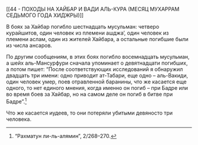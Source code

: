 [[44 - ПОХОДЫ НА ХАЙБАР И ВАДИ АЛЬ-КУРА (МЕСЯЦ МУХАРРАМ СЕДЬМОГО ГОДА ХИДЖРЫ)]]

В боях за Хайбар погибло шестнадцать мусульман: четверо курайшитов, один человек из племени ашджа‘, один человек из племени аслам, один из жителей Хайбара, а остальные погибшие были из числа ансаров.

По другим сообщениям, в этих боях погибло восемнадцать мусульман, а шейх аль-Мансурфури сначала упоминает о девятнадцати погибших, а потом пишет: “После соответствующих исследований я обнаружил двадцать три имени: одно приводит ат-Табари, еще одно – аль-Вакиди, один человек умер, поев отравленной баранины, что же касается еще одного, то нет единого мнения, когда именно он погиб – при Бадре или во время боев за Хайбар, но на самом деле он погиб в битве при Бадре”.[^1]

Что же касается иудеев, то они потеряли убитыми девяносто три человека.

[^1]: “Рахматун ли-ль-алямин”, 2/268–270.

